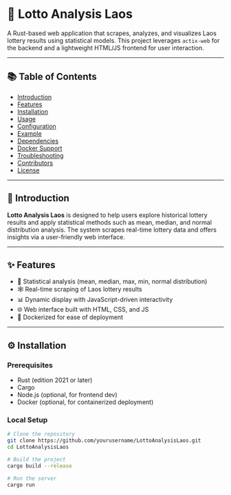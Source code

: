# 🎯 Lotto Analysis Laos

A Rust-based web application that scrapes, analyzes, and visualizes Laos lottery results using statistical models. This project leverages `actix-web` for the backend and a lightweight HTML/JS frontend for user interaction.

---

## 📚 Table of Contents

- [Introduction](#introduction)
- [Features](#features)
- [Installation](#installation)
- [Usage](#usage)
- [Configuration](#configuration)
- [Example](#example)
- [Dependencies](#dependencies)
- [Docker Support](#docker-support)
- [Troubleshooting](#troubleshooting)
- [Contributors](#contributors)
- [License](#license)

---

## 🧩 Introduction

**Lotto Analysis Laos** is designed to help users explore historical lottery results and apply statistical methods such as mean, median, and normal distribution analysis. The system scrapes real-time lottery data and offers insights via a user-friendly web interface.

---

## ✨ Features

- 🧮 Statistical analysis (mean, median, max, min, normal distribution)
- 🕸️ Real-time scraping of Laos lottery results
- 📊 Dynamic display with JavaScript-driven interactivity
- 🌐 Web interface built with HTML, CSS, and JS
- 🐳 Dockerized for ease of deployment

---

## ⚙️ Installation

### Prerequisites

- Rust (edition 2021 or later)
- Cargo
- Node.js (optional, for frontend dev)
- Docker (optional, for containerized deployment)

### Local Setup

```bash
# Clone the repository
git clone https://github.com/yourusername/LottoAnalysisLaos.git
cd LottoAnalysisLaos

# Build the project
cargo build --release

# Run the server
cargo run
